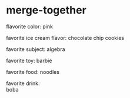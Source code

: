 # merge-together

flavorite color:
pink

favorite ice cream flavor:
chocolate chip cookies

favorite subject:
algebra

favorite toy:
barbie

favorite food:
noodles

favorite drink:  
boba  
